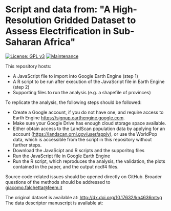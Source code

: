 # Script and data from: "A High-Resolution Gridded Dataset to Assess Electrification in Sub-Saharan Africa"

[![License: GPL v3](https://img.shields.io/badge/License-GPLv3-blue.svg)](https://www.gnu.org/licenses/gpl-3.0) [![Maintenance](https://img.shields.io/badge/Maintained%3F-yes-green.svg)](https://GitHub.com/Naereen/StrapDown.js/graphs/commit-activity)


This repository hosts:

 - A JavaScript file to import into Google Earth Engine (step 1)
 - A R script to be run after execution of the JavaScript file in Earth Engine (step 2)
 - Supporting files to run the analysis (e.g. a shapefile of provinces)

To replicate the analysis, the following steps should be followed:
 
- Create a Google account, if you do not have one, and require access to Earth Engine https://signup.earthengine.google.com.
- Make sure your Google Drive has enough cloud storage space available.
- Either obtain access to the LandScan population data by applying for an account (https://landscan.ornl.gov/user/apply), or use the WorldPop data, which is accessible from the script in this repository without further steps.
- Download the JavaScipt and R scripts and the supporitng files
- Run the JavaScript file in Google Earth Engine
- Run the R script, which reproduces the analysis, the validation, the plots contained in the paper, and the output ncdf4 files.

Source code-related issues should be opened directly on GitHub. Broader questions of the methods should be addressed to giacomo.falchetta@feem.it

The original dataset is available at: http://dx.doi.org/10.17632/kn4636mtvg
The data descriptor manuscript is available at: 

